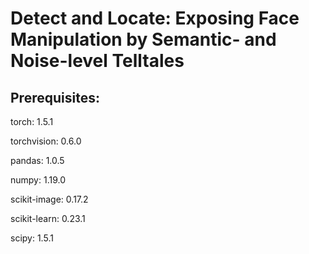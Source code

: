 # Detect and Locate: Exposing Face Manipulation by Semantic- and Noise-level Telltales

## Prerequisites:
torch: 1.5.1

torchvision: 0.6.0

pandas: 1.0.5

numpy: 1.19.0

scikit-image: 0.17.2

scikit-learn: 0.23.1

scipy: 1.5.1
